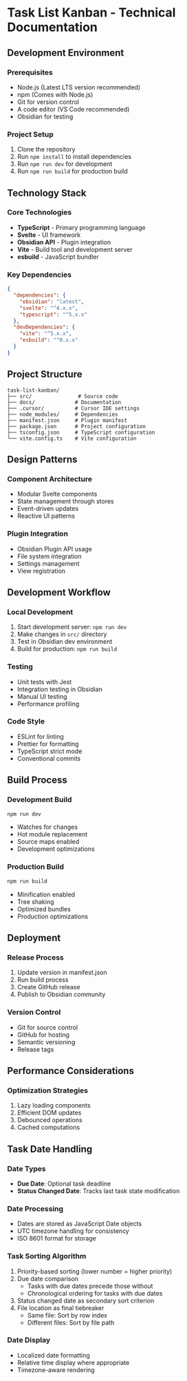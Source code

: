 # Task List Kanban - Technical Documentation

## Development Environment

### Prerequisites
- Node.js (Latest LTS version recommended)
- npm (Comes with Node.js)
- Git for version control
- A code editor (VS Code recommended)
- Obsidian for testing

### Project Setup
1. Clone the repository
2. Run `npm install` to install dependencies
3. Run `npm run dev` for development
4. Run `npm run build` for production build

## Technology Stack

### Core Technologies
- **TypeScript** - Primary programming language
- **Svelte** - UI framework
- **Obsidian API** - Plugin integration
- **Vite** - Build tool and development server
- **esbuild** - JavaScript bundler

### Key Dependencies
```json
{
  "dependencies": {
    "obsidian": "latest",
    "svelte": "^4.x.x",
    "typescript": "^5.x.x"
  },
  "devDependencies": {
    "vite": "^5.x.x",
    "esbuild": "^0.x.x"
  }
}
```

## Project Structure
```
task-list-kanban/
├── src/               # Source code
├── docs/             # Documentation
├── .cursor/          # Cursor IDE settings
├── node_modules/     # Dependencies
├── manifest.json     # Plugin manifest
├── package.json      # Project configuration
├── tsconfig.json     # TypeScript configuration
└── vite.config.ts    # Vite configuration
```

## Design Patterns

### Component Architecture
- Modular Svelte components
- State management through stores
- Event-driven updates
- Reactive UI patterns

### Plugin Integration
- Obsidian Plugin API usage
- File system integration
- Settings management
- View registration

## Development Workflow

### Local Development
1. Start development server: `npm run dev`
2. Make changes in `src/` directory
3. Test in Obsidian dev environment
4. Build for production: `npm run build`

### Testing
- Unit tests with Jest
- Integration testing in Obsidian
- Manual UI testing
- Performance profiling

### Code Style
- ESLint for linting
- Prettier for formatting
- TypeScript strict mode
- Conventional commits

## Build Process

### Development Build
```bash
npm run dev
```
- Watches for changes
- Hot module replacement
- Source maps enabled
- Development optimizations

### Production Build
```bash
npm run build
```
- Minification enabled
- Tree shaking
- Optimized bundles
- Production optimizations

## Deployment

### Release Process
1. Update version in manifest.json
2. Run build process
3. Create GitHub release
4. Publish to Obsidian community

### Version Control
- Git for source control
- GitHub for hosting
- Semantic versioning
- Release tags

## Performance Considerations

### Optimization Strategies
1. Lazy loading components
2. Efficient DOM updates
3. Debounced operations
4. Cached computations

## Task Date Handling

### Date Types
- **Due Date**: Optional task deadline
- **Status Changed Date**: Tracks last task state modification

### Date Processing
- Dates are stored as JavaScript Date objects
- UTC timezone handling for consistency
- ISO 8601 format for storage

### Task Sorting Algorithm
1. Priority-based sorting (lower number = higher priority)
2. Due date comparison
   - Tasks with due dates precede those without
   - Chronological ordering for tasks with due dates
3. Status changed date as secondary sort criterion
4. File location as final tiebreaker
   - Same file: Sort by row index
   - Different files: Sort by file path

### Date Display
- Localized date formatting
- Relative time display where appropriate
- Timezone-aware rendering


